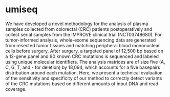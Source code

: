# umiseq

We have developed a novel methodology for the analysis of plasma samples collected from colorectal (CRC) patients postoperatively and collect serial samples from the IMPROVE clinical trial (NCT03748680). For tumor-informed analysis, whole-exome sequencing data are generated from resected tumor tissues and matching peripheral blood mononuclear cells before surgery. After surgery, a targeted panel of 12,500 bp based on a 12-gene panel and 90 known CRC mutations is sequenced and labeled using unique molecular identifiers. The analysis matrices are of size five (A, C, G, T, and - for deletion) by 18,094, which accounts for a five basepairs distribution around each mutation. Here, we present a technical evaluation of the sensitivity and specificity of our method to correctly detect variants of the CRC mutations based on different amounts of input DNA and read coverage. 